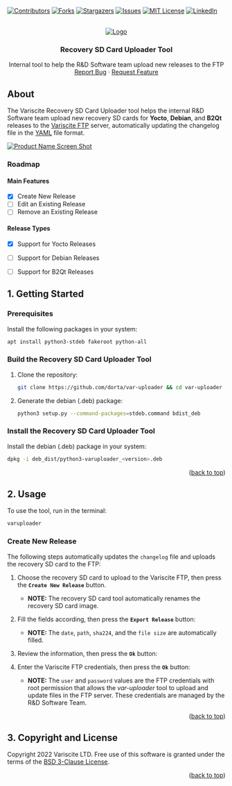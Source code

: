 <a name="readme-top"></a>

[![Contributors][contributors-shield]][contributors-url]
[![Forks][forks-shield]][forks-url]
[![Stargazers][stars-shield]][stars-url]
[![Issues][issues-shield]][issues-url]
[![MIT License][license-shield]][license-url]
[![LinkedIn][linkedin-shield]][linkedin-url]

<br />
<div align="center">
  <a href="https://github.com/dorta/var-uploader">
    <img src="docs/images/logo.png" alt="Logo">
  </a>

<h3 align="center">Recovery SD Card Uploader Tool</h3>

  <p align="center">
    Internal tool to help the R&D Software team upload new releases to the FTP
    <br />
    <a href="https://github.com/dorta/var-uploader/issues">Report Bug</a>
    ·
    <a href="https://github.com/dorta/var-uploader/issues">Request Feature</a>
  </p>
</div>

## About 

The Variscite Recovery SD Card Uploader tool helps the internal R&D Software
team upload new recovery SD cards for **Yocto**, **Debian**, and **B2Qt**
releases to the [Variscite FTP](https://ftp.variscite.com/files) server,
automatically updating the changelog file in the [YAML](https://yaml.org/)
file format.

[![Product Name Screen Shot][product-screenshot]](https://example.com)

### Roadmap

#### Main Features

 * [x] Create New Release
 * [ ] Edit an Existing Release
 * [ ] Remove an Existing Release

#### Release Types

 * [x] Support for Yocto Releases
 * [ ] Support for Debian Releases
 * [ ] Support for B2Qt Releases


## 1. <a name='Getting Started'></a>Getting Started

### Prerequisites

Install the following packages in your system:
  ```sh
  apt install python3-stdeb fakeroot python-all
  ```

### Build the Recovery SD Card Uploader Tool

1. Clone the repository:
   ```sh
   git clone https://github.com/dorta/var-uploader && cd var-uploader
   ```
2. Generate the debian (.deb) package:
   ```sh
   python3 setup.py --command-packages=stdeb.command bdist_deb
   ```

### Install the Recovery SD Card Uploader Tool

Install the debian (.deb) package in your system:
   ```sh
   dpkg -i deb_dist/python3-varuploader_<version>.deb
   ```

<p align="right">(<a href="#readme-top">back to top</a>)</p>


## 2. <a name='Usage'></a>Usage

To use the tool, run in the terminal:
   ```sh
   varuploader
   ```

### Create New Release

The following steps automatically updates the `changelog` file and uploads the
recovery SD card to the FTP:

1. Choose the recovery SD card to upload to the Variscite FTP, then press the **`Create New Release`** button.
    * __NOTE:__ The recovery SD card tool automatically renames the recovery SD card image.

2. Fill the fields according, then press the **`Export Release`** button:
    * __NOTE:__ The `date`, `path`, `sha224`, and the `file size` are automatically filled.

3. Review the information, then press the **`Ok`** button:

4. Enter the Variscite FTP credentials, then press the **`Ok`** button:
    * __NOTE:__ The `user` and `password` values are the FTP credentials with root
      permission that allows the _var-uploader_ tool to upload and update files in
      the FTP server. These credentials are managed by the R&D Software Team.

<p align="right">(<a href="#readme-top">back to top</a>)</p>


## 3. <a name='Copyright and License'></a>Copyright and License

Copyright 2022 Variscite LTD. Free use of this software is granted under
the terms of the [BSD 3-Clause License](https://github.com/dorta/var-uploader/blob/master/LICENSE).

<p align="right">(<a href="#readme-top">back to top</a>)</p>

[contributors-shield]: https://img.shields.io/github/contributors/dorta/var-uploader.svg?style=for-the-badge
[contributors-url]: https://github.com/dorta/var-uploader/graphs/contributors
[forks-shield]: https://img.shields.io/github/forks/dorta/var-uploader.svg?style=for-the-badge
[forks-url]: https://github.com/dorta/var-uploader/network/members
[stars-shield]: https://img.shields.io/github/stars/dorta/var-uploader.svg?style=for-the-badge
[stars-url]: https://github.com/dorta/var-uploader/stargazers
[issues-shield]: https://img.shields.io/github/issues/dorta/var-uploader.svg?style=for-the-badge
[issues-url]: https://github.com/dorta/var-uploader/issues
[license-shield]: https://img.shields.io/github/license/dorta/var-uploader.svg?style=for-the-badge
[license-url]: https://github.com/dorta/var-uploader/blob/master/LICENSE.txt
[linkedin-shield]: https://img.shields.io/badge/-LinkedIn-black.svg?style=for-the-badge&logo=linkedin&colorB=555
[linkedin-url]: https://linkedin.com/company/variscite-ltd-
[product-screenshot]: docs/images/main_window.png
